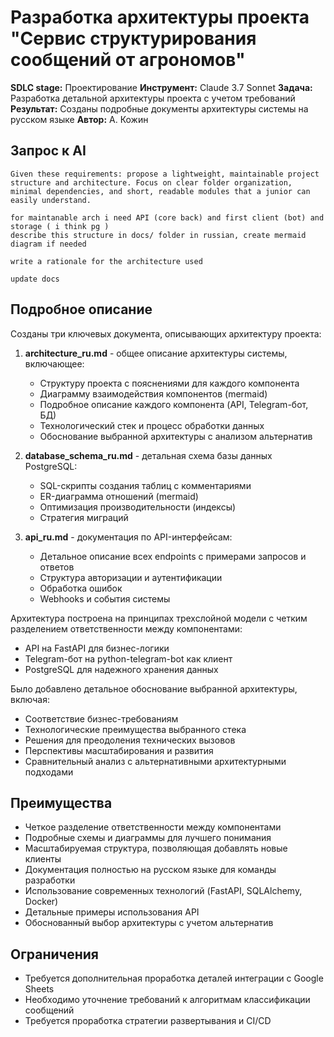 # Разработка архитектуры проекта "Сервис структурирования сообщений от агрономов"

**SDLC stage:** Проектирование
**Инструмент:** Claude 3.7 Sonnet
**Задача:** Разработка детальной архитектуры проекта с учетом требований
**Результат:** Созданы подробные документы архитектуры системы на русском языке
**Автор:** А. Кожин

## Запрос к AI

```
Given these requirements: propose a lightweight, maintainable project structure and architecture. Focus on clear folder organization, minimal dependencies, and short, readable modules that a junior can easily understand.

for maintanable arch i need API (core back) and first client (bot) and storage ( i think pg )
describe this structure in docs/ folder in russian, create mermaid diagram if needed

write a rationale for the architecture used

update docs
```

## Подробное описание

Созданы три ключевых документа, описывающих архитектуру проекта:

1. **architecture_ru.md** - общее описание архитектуры системы, включающее:
   - Структуру проекта с пояснениями для каждого компонента
   - Диаграмму взаимодействия компонентов (mermaid)
   - Подробное описание каждого компонента (API, Telegram-бот, БД)
   - Технологический стек и процесс обработки данных
   - Обоснование выбранной архитектуры с анализом альтернатив

2. **database_schema_ru.md** - детальная схема базы данных PostgreSQL:
   - SQL-скрипты создания таблиц с комментариями
   - ER-диаграмма отношений (mermaid)
   - Оптимизация производительности (индексы)
   - Стратегия миграций

3. **api_ru.md** - документация по API-интерфейсам:
   - Детальное описание всех endpoints с примерами запросов и ответов
   - Структура авторизации и аутентификации
   - Обработка ошибок
   - Webhooks и события системы

Архитектура построена на принципах трехслойной модели с четким разделением ответственности между компонентами:
- API на FastAPI для бизнес-логики
- Telegram-бот на python-telegram-bot как клиент
- PostgreSQL для надежного хранения данных

Было добавлено детальное обоснование выбранной архитектуры, включая:
- Соответствие бизнес-требованиям
- Технологические преимущества выбранного стека
- Решения для преодоления технических вызовов
- Перспективы масштабирования и развития
- Сравнительный анализ с альтернативными архитектурными подходами

## Преимущества

- Четкое разделение ответственности между компонентами
- Подробные схемы и диаграммы для лучшего понимания
- Масштабируемая структура, позволяющая добавлять новые клиенты
- Документация полностью на русском языке для команды разработки
- Использование современных технологий (FastAPI, SQLAlchemy, Docker)
- Детальные примеры использования API
- Обоснованный выбор архитектуры с учетом альтернатив

## Ограничения

- Требуется дополнительная проработка деталей интеграции с Google Sheets
- Необходимо уточнение требований к алгоритмам классификации сообщений
- Требуется проработка стратегии развертывания и CI/CD 